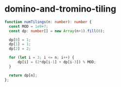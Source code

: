 
  # domino-and-tromino-tiling

  ```typescript
  function numTilings(n: number): number {
    const MOD = 1e9+7;
    const dp: number[] = new Array(n+1).fill(0);

    dp[0] = 1;
    dp[1] = 1;
    dp[2] = 2;

    for (let i = 3; i <= n; i++) {
        dp[i] = (2*dp[i-1] + dp[i-3]) % MOD;
    }

    return dp[n];
};
  ```
  